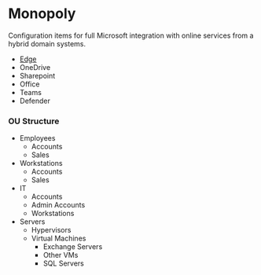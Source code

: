 # Monopoly
Configuration items for full Microsoft integration with online services from a hybrid domain systems.

- [Edge](Edge)
- OneDrive
- Sharepoint
- Office
- Teams
- Defender

### OU Structure
- Employees
    - Accounts
    - Sales
- Workstations
    - Accounts
    - Sales
- IT
    - Accounts
    - Admin Accounts
    - Workstations
- Servers
  - Hypervisors
  - Virtual Machines
      - Exchange Servers
      - Other VMs
      - SQL Servers

